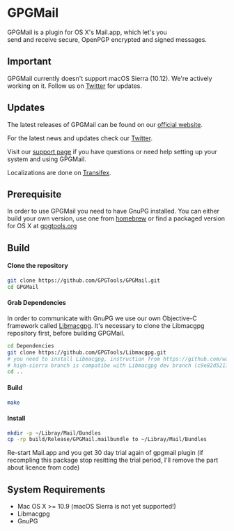 GPGMail
=======

GPGMail is a plugin for OS X's Mail.app, which let's you  
send and receive secure, OpenPGP encrypted and signed messages.

Important
-------

GPGMail currently doesn't support macOS Sierra (10.12). We're actively working on it.
Follow us on [Twitter](https://twitter.com/gpgtools) for updates.

Updates
-------

The latest releases of GPGMail can be found on our [official website](https://gpgtools.org/).

For the latest news and updates check our [Twitter](https://twitter.com/gpgtools).

Visit our [support page](https://gpgtools.tenderapp.com) if you have questions or need help setting up your system and using GPGMail.

Localizations are done on [Transifex](https://www.transifex.com/projects/p/GPGMail/).

Prerequisite
------------

In order to use GPGMail you need to have GnuPG installed.
You can either build your own version, use one from [homebrew](http://brew.sh) or find a packaged version for OS X at [gpgtools.org](https://gpgtools.org)

Build
-----

#### Clone the repository
```bash
git clone https://github.com/GPGTools/GPGMail.git
cd GPGMail
```

#### Grab Dependencies

In order to communicate with GnuPG we use our own Objective-C framework called [Libmacgpg](https://github.com/GPGTools/Libmacgpg).
It's necessary to clone the Libmacgpg repository first, before building GPGMail.

```bash
cd Dependencies
git clone https://github.com/GPGTools/Libmacgpg.git
# you need to install Libmacgpg, instruction from https://github.com/waleedsamy/Libmacgpg/blob/dev/Readme.md
# high-sierra branch is compatibe with Libmacgpg dev branch (c9e82d52179)
cd ..
```

#### Build
```bash
make
```

#### Install
```bash
mkdir -p ~/Libray/Mail/Bundles
cp -rp build/Release/GPGMail.mailbundle to ~/Libray/Mail/Bundles
```
Re-start Mail.app and you get 30 day trial again of gpgmail plugin (if recompling this package stop resitting the trial period, I'll remove the part about licence from code)


System Requirements
-------------------

* Mac OS X >= 10.9 (macOS Sierra is not yet supported!)
* Libmacgpg
* GnuPG
